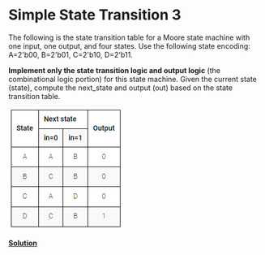 # Simple State Transition 3

The following is the state transition table for a Moore state machine with one input, one output, and four states. Use the following state encoding: A=2'b00, B=2'b01, C=2'b10, D=2'b11.

**Implement only the state transition logic and output logic** (the combinational logic portion) for this state machine. Given the current state (state), compute the next_state and output (out) based on the state transition table.

![alt text](image.png)

**[Solution](solution_verilog.v)**
